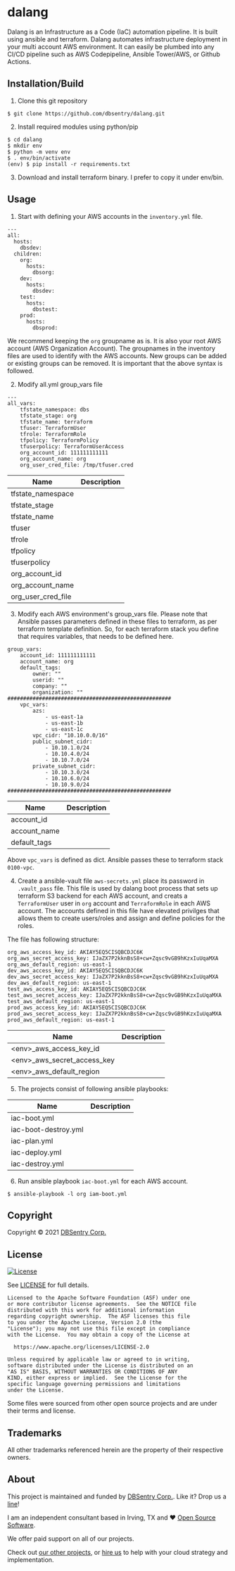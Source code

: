 # dalang

Dalang is an Infrastructure as a Code (IaC) automation pipeline. It is built using ansible and terraform. Dalang automates infrastructure deployment in your multi account AWS environment. It can easily be plumbed into any CI/CD pipeline such as AWS Codepipeline, Ansible Tower/AWS, or Github Actions.

## Installation/Build

1. Clone this git repository
```console
$ git clone https://github.com/dbsentry/dalang.git
```
2. Install required modules using python/pip
```console
$ cd dalang
$ mkdir env
$ python -m venv env
$ . env/bin/activate
(env) $ pip install -r requirements.txt
```
3. Download and install terraform binary. I prefer to copy it under env/bin.

## Usage

1. Start with defining your AWS accounts in the ```inventory.yml``` file.

```
---
all:
  hosts:
    dbsdev:
  children:
    org:
      hosts:
        dbsorg:
    dev:
      hosts:
        dbsdev:
    test:
      hosts:
        dbstest:
    prod:
      hosts:
        dbsprod:
```

We recommend keeping the ```org``` groupname as is. It is also your root AWS account (AWS Organization Account). The groupnames in the inventory files are used to identify with the AWS accounts. New groups can be added or existing groups can be removed. It is important that the above syntax is followed.

2. Modify all.yml group_vars file
```
---
all_vars:
    tfstate_namespace: dbs
    tfstate_stage: org
    tfstate_name: terraform
    tfuser: TerraformUser
    tfrole: TerraformRole
    tfpolicy: TerraformPolicy
    tfuserpolicy: TerraformUserAccess
    org_account_id: 111111111111
    org_account_name: org
    org_user_cred_file: /tmp/tfuser.cred
```

| Name | Description |
|------|-------------|
| tfstate_namespace | |
| tfstate_stage | |
| tfstate_name | |
| tfuser | |
| tfrole | |
| tfpolicy | |
| tfuserpolicy | |
| org_account_id | |
| org_account_name | |
| org_user_cred_file | |


3. Modify each AWS environment's group_vars file. Please note that Ansible passes parameters defined in these files to terraform, as per terraform template definition. So, for each terraform stack you define that requires variables, that needs to be defined here.

```
group_vars:
    account_id: 111111111111
    account_name: org
    default_tags:
        owner: ""
        userid: ""
        company: ""
        organization: ""
####################################################
    vpc_vars:
        azs:
            - us-east-1a
            - us-east-1b
            - us-east-1c
        vpc_cidr: "10.10.0.0/16"
        public_subnet_cidr:
            - 10.10.1.0/24
            - 10.10.4.0/24
            - 10.10.7.0/24
        private_subnet_cidr:
            - 10.10.3.0/24
            - 10.10.6.0/24
            - 10.10.9.0/24
####################################################
```

| Name | Description |
|------|-------------|
| account_id | |
| account_name | |
| default_tags | |

Above ```vpc_vars``` is defined as dict. Ansible passes these to terraform stack ```0100-vpc```.

4. Create a ansible-vault file ```aws-secrets.yml``` place its password in ```.vault_pass``` file. This file is used by dalang boot process that sets up terraform S3 backend for each AWS account, and creats a ```TerraformUser``` user in ```org``` account and ```TerraformRole``` in each AWS account. The accounts defined in this file have elevated privilges that allows them to create users/roles and assign and define policies for the roles.

The file has following structure:

```
org_aws_access_key_id: AKIAY5EQ5CISQBCDJC6K
org_aws_secret_access_key: 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
org_aws_default_region: us-east-1
dev_aws_access_key_id: AKIAY5EQ5CISQBCDJC6K
dev_aws_secret_access_key: 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
dev_aws_default_region: us-east-1
test_aws_access_key_id: AKIAY5EQ5CISQBCDJC6K
test_aws_secret_access_key: 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
test_aws_default_region: us-east-1
prod_aws_access_key_id: AKIAY5EQ5CISQBCDJC6K
prod_aws_secret_access_key: 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
prod_aws_default_region: us-east-1
```

| Name | Description |
|------|-------------|
| \<env\>_aws_access_key_id | |
| \<env\>_aws_secret_access_key | |
| \<env\>_aws_default_region | |

5. The projects consist of following ansible playbooks:

| Name | Description |
|------|-------------|
| iac-boot.yml |     |
| iac-boot-destroy.yml | |
| iac-plan.yml |     |
| iac-deploy.yml |   |
| iac-destroy.yml |  |

6. Run ansible playbook ```iac-boot.yml``` for each AWS account.

```console
$ ansible-playbook -l org iam-boot.yml
```

## Copyright

Copyright © 2021 [DBSentry Corp.](https://keyper.dbsentry.com)


## License

[![License](https://img.shields.io/badge/License-Apache%202.0-blue.svg)](https://opensource.org/licenses/Apache-2.0)

See [LICENSE](LICENSE) for full details.

```text
Licensed to the Apache Software Foundation (ASF) under one
or more contributor license agreements.  See the NOTICE file
distributed with this work for additional information
regarding copyright ownership.  The ASF licenses this file
to you under the Apache License, Version 2.0 (the
"License"); you may not use this file except in compliance
with the License.  You may obtain a copy of the License at

  https://www.apache.org/licenses/LICENSE-2.0

Unless required by applicable law or agreed to in writing,
software distributed under the License is distributed on an
"AS IS" BASIS, WITHOUT WARRANTIES OR CONDITIONS OF ANY
KIND, either express or implied.  See the License for the
specific language governing permissions and limitations
under the License.
```

Some files were sourced from other open source projects and are under their terms and license.


## Trademarks

All other trademarks referenced herein are the property of their respective owners.

## About

This project is maintained and funded by [DBSentry Corp.][website]. Like it? Drop us a [line][feedback]!

I am an independent consultant based in Irving, TX and ❤️  [Open Source Software][dbsentry_github_projects].

We offer paid support on all of our projects.

Check out [our other projects][dbsentry_github_projects], or [hire us][feedback] to help with your cloud strategy and implementation.


[website]: https://keyper.dbsentry.com
[feedback]: http://dbsentry.com/dbsentry/feedback.jsp
[dbsentry_github_projects]: https://github.com/dbsentry